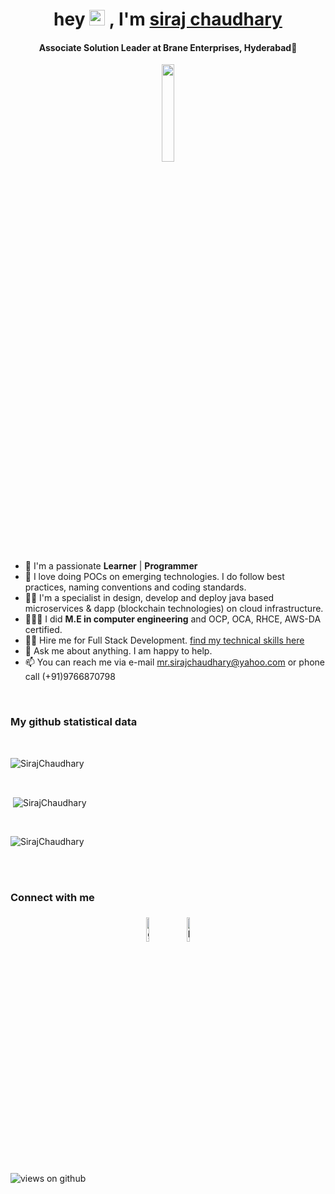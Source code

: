 <h1 align="center">hey <img src="https://media.giphy.com/media/hvRJCLFzcasrR4ia7z/giphy.gif" width="25px"> , I'm <a href="https://www.linkedin.com/in/sirajchaudhary/">siraj chaudhary</a></h1>
<h4 align="center">Associate Solution Leader at Brane Enterprises, Hyderabad🌆</h4>

<p align="center">
<img width="20%" src="https://img.icons8.com/ios-filled/96/000000/programming.png"/>
</p>


- 🌱 I'm a passionate **Learner** | **Programmer**
- 🔭 I love doing POCs on emerging technologies. I do follow best practices, naming conventions and coding standards.
- 👨‍💻 I'm a specialist in design, develop and deploy java based microservices & dapp (blockchain technologies) on cloud infrastructure.
- 👨🏻‍🎓 I did **M.E in computer engineering** and OCP, OCA, RHCE, AWS-DA certified.
- 🧑‍💼 Hire me for Full Stack Development. <a href="http://www.sirajchaudhary.com/#skills">find my technical skills here</a>
- 💬 Ask me about anything. I am happy to help.
- 📫 You can reach me via e-mail mr.sirajchaudhary@yahoo.com or phone call (+91)9766870798

<br>

### My github statistical data
<br>
<p><img align="center"
    src="https://github-readme-stats.vercel.app/api/top-langs?username=SirajChaudhary&show_icons=true&locale=en&bg_color=0d1117&text_color=ffffff&layout=compact"
    alt="SirajChaudhary" 
    bg_color=#808080/></p>

<br>

<p>&nbsp;<img align="center" src="https://github-readme-stats.vercel.app/api?username=SirajChaudhary&show_icons=true&locale=en&bg_color=0d1117&text_color=ffffff&repo=convoychat"
    alt="SirajChaudhary" /></p>

<br>

<p><img align="center" src="https://github-readme-streak-stats.herokuapp.com/?user=SirajChaudhary&theme=dark&background=0d1117&date_format=M%20j%5B%2C%20Y%5D" alt="SirajChaudhary" /></p>


<br><br>
### Connect with me

<p align="center">
	<a href="https://github.com/SirajChaudhary"><img alt="github" width="10%" style="padding:5px" src="https://img.icons8.com/clouds/100/000000/github.png"/></a>
	<a href="https://www.linkedin.com/in/sirajchaudhary/"><img alt="linkedin" width="10%" style="padding:5px" src="https://img.icons8.com/clouds/100/000000/linkedin.png"/></a>
</p>

<!--
**SirajChaudhary/SirajChaudhary** is a ✨ _special_ ✨ repository because its `README.md` (this file) appears on your GitHub profile.

Here are some ideas to get you started:

- 🔭 I’m currently working on ...
- 🌱 I’m currently learning ...
- 👯 I’m looking to collaborate on ...
- 🤔 I’m looking for help with ...
- 💬 Ask me about ...
- 📫 How to reach me: ...
- 😄 Pronouns: ...
- ⚡ Fun fact: ...
-->

<img src="https://komarev.com/ghpvc/?username=SirajChaudhary&label=Views&color=brightgreen&style=flat-square" alt="views on github" />
